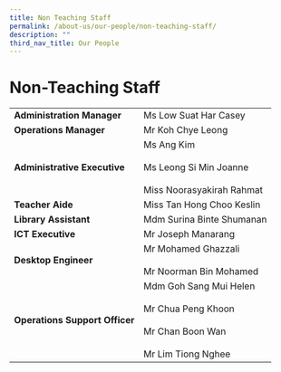 ```yaml
---
title: Non Teaching Staff
permalink: /about-us/our-people/non-teaching-staff/
description: ""
third_nav_title: Our People
---
```

# **Non-Teaching Staff**

|  	|  	|
|---	|---	|
| **Administration   Manager** 	| Ms Low Suat Har Casey 	|
| **Operations   Manager** 	| Mr Koh Chye Leong 	|
| **Administrative   Executive** 	| Ms Ang Kim<br>     <br>Ms Leong Si Min Joanne<br>     <br>Miss Noorasyakirah Rahmat 	|
| **Teacher   Aide** 	| Miss Tan Hong Choo Keslin 	|
| **Library   Assistant** 	| Mdm Surina Binte Shumanan 	|
| **ICT   Executive** 	| Mr Joseph   Manarang 	|
| **Desktop   Engineer** 	| Mr   Mohamed Ghazzali<br>     <br>     Mr Noorman Bin Mohamed 	|
| **Operations   Support Officer** 	| Mdm Goh Sang Mui Helen<br>     <br>Mr Chua Peng Khoon<br>     <br>Mr Chan Boon Wan<br>     <br>Mr Lim Tiong Nghee 	|